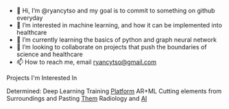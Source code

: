 - 👋 Hi, I’m @ryancytso and my goal is to commit to something on github everyday
- 👀 I’m interested in machine learning, and how it can be implemented into healthcare
- 🌱 I’m currently learning the basics of python and graph neural network
- 💞️ I’m looking to collaborate on projects that push the boundaries of science and healthcare
- 📫 How to reach me, email ryancytso@gmail.com

<!---
ryancytso/ryancytso is a ✨ special ✨ repository because its `README.md` (this file) appears on your GitHub profile.
You can click the Preview link to take a look at your changes.
--->

Projects I'm Interested In

Determined: Deep Learning Training [Platform](https://github.com/determined-ai/determined.git)
AR+ML Cutting elements from Surroundings and Pasting [Them](https://github.com/cyrildiagne/ar-cutpaste.git)
Radiology and [AI](https://github.com/McMasterAI/Radiology-and-AI.git) 




